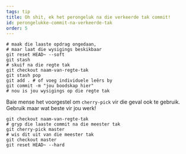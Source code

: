 ```yaml
---
tags: tip
title: Oh shit, ek het perongeluk na die verkeerde tak commit!
id: perongelukke-commit-na-verkeerde-tak
order: 5
---
```


```git
# maak die laaste opdrag ongedaan, 
# maar laat die wysigings beskikbaar
git reset HEAD~ --soft
git stash
# skuif na die regte tak
git checkout naam-van-regte-tak
git stash pop
git add . # of voeg individuele leêrs by
git commit -m "jou boodskap hier"
# nou is jou wysigings op die regte tak
```

Baie mense het voorgestel om `cherry-pick` vir die geval ook te gebruik. Gebruik maar wat beste vir jou werk!

```git
git checkout naam-van-regte-tak
# gryp die laaste commit na die meester tak
git cherry-pick master
# wis dit uit van die meester tak
git checkout master
git reset HEAD~ --hard
```
